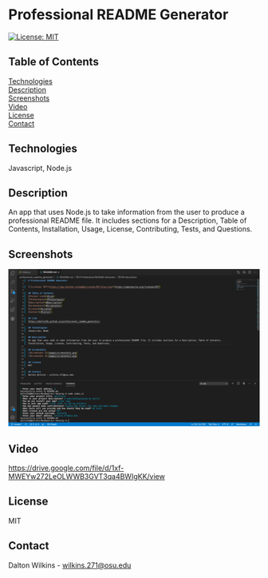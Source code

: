 # Professional README Generator

[![License: MIT](https://img.shields.io/badge/License-MIT-blue.svg)](https://opensource.org/licenses/MIT)

## Table of Contents
[Technologies](#Technologies)  
[Description](#Description)  
[Screenshots](#Screenshots)  
[Video](#Video)  
[License](#License)  
[Contact](#Contact)

## Technologies
Javascript, Node.js

## Description
An app that uses Node.js to take information from the user to produce a professional README file. It includes sections for a Description, Table of Contents, Installation, Usage, License, Contributing, Tests, and Questions.

## Screenshots
![Screenshot 1](images/screenshot.png)

## Video
https://drive.google.com/file/d/1xf-MWEYw272LeOLWWB3GVT3qa4BWIgKK/view

## License
MIT

## Contact
Dalton Wilkins - wilkins.271@osu.edu
